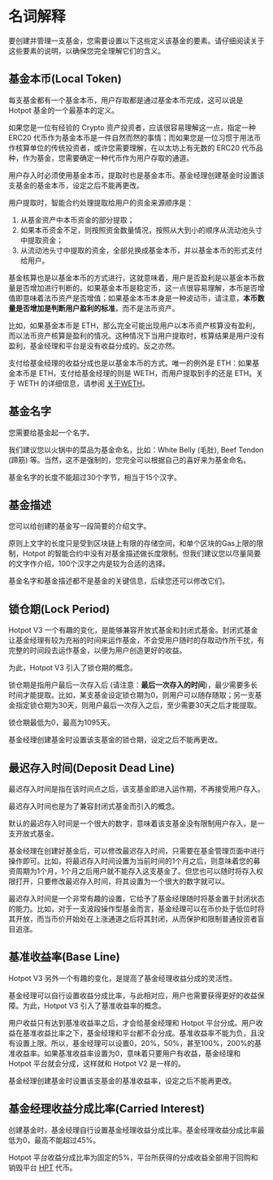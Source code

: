 # 名词解释

要创建并管理一支基金，您需要设置以下这些定义该基金的要素。请仔细阅读关于这些要素的说明，以确保您完全理解它们的含义。

## 基金本币(Local Token)

每支基金都有一个基金本币，用户存取都是通过基金本币完成，这可以说是 Hotpot 基金的一个最基本的定义。

如果您是一位有经验的 Crypto 资产投资者，应该很容易理解这一点，指定一种 ERC20 代币作为基金本币是一件自然而然的事情；而如果您是一位习惯于用法币作核算单位的传统投资者，或许您需要理解，在以太坊上有无数的 ERC20 代币品种，作为基金，您需要确定一种代币作为用户存取的通道。

用户存入时必须使用基金本币，提取时也是基金本币。基金经理创建基金时设置该支基金的基金本币，设定之后不能再更改。

用户提取时，智能合约处理提取给用户的资金来源顺序是：

1. 从基金资产中本币资金的部分提取；
2. 如果本币资金不足，则按照资金数量情况，按照从大到小的顺序从流动池头寸中提取资金；
3. 从流动池头寸中提取的资金，全部兑换成基金本币，并以基金本币的形式支付给用户。



基金核算也是以基金本币的方式进行，这就意味着，用户是否盈利是以基金本币数量是否增加进行判断的。如果基金本币是稳定币，这一点很容易理解，本币是否增值即意味着法币资产是否增值；如果基金本币本身是一种波动币，请注意，**本币数量是否增加是判断用户盈利的标准**，而不是法币资产。

比如，如果基金本币是 ETH，那么完全可能出现用户以本币资产核算没有盈利，而以法币资产核算是盈利的情况。这种情况下当用户提取时，核算结果是用户没有盈利，基金经理和平台是没有收益分成的。反之亦然。



支付给基金经理的收益分成也是以基金本币的方式。唯一的例外是 ETH：如果基金本币是 ETH，支付给基金经理的则是 WETH，而用户提取到手的还是 ETH。关于 WETH 的详细信息，请参阅 [关于WETH](./12-附录3：关于WETH.md)。

## 基金名字

您需要给基金起一个名字。

我们建议您以火锅中的菜品为基金命名，比如：White Belly (毛肚), Beef Tendon (蹄筋) 等。当然，这不是强制的，您完全可以根据自己的喜好来为基金命名。

基金名字的长度不能超过30个字节，相当于15个汉字。

## 基金描述

您可以给创建的基金写一段简要的介绍文字。

原则上文字的长度只是受到区块链上有限的存储空间，和单个区块的Gas上限的限制，Hotpot 的智能合约中没有对基金描述做长度限制。但我们建议您以尽量简要的文字作介绍，100个汉字之内是较为合适的选择。



基金名字和基金描述都不是基金的关键信息，后续您还可以修改它们。

## 锁仓期(Lock Period)

Hotpot V3 一个有趣的变化，是能够兼容开放式基金和封闭式基金。封闭式基金让基金经理有较为充裕的时间来运作基金，不会受用户随时的存取动作所干扰，有完整的时间段去运作基金，以便为用户创造更好的收益。

为此，Hotpot V3 引入了锁仓期的概念。

锁仓期是指用户最后一次存入后 (请注意：**最后一次存入的时间**)，最少需要多长时间才能提取。比如，某支基金设定锁仓期为0，则用户可以随存随取；另一支基金指定锁仓期为30天，则用户最后一次存入之后，至少需要30天之后才能提取。

锁仓期最低为0，最高为1095天。

基金经理创建基金时设置该支基金的锁仓期，设定之后不能再更改。

## 最迟存入时间(Deposit Dead Line)

最迟存入时间是指在该时间点之后，该支基金即进入运作期，不再接受用户存入。

最迟存入时间也是为了兼容封闭式基金而引入的概念。

默认的最迟存入时间是一个很大的数字，意味着该支基金没有限制用户存入，是一支开放式基金。



基金经理在创建好基金后，可以修改最迟存入时间，只需要在基金管理页面中进行操作即可。比如，将最迟存入时间设置为当前时间的1个月之后，则意味着您的募资周期为1个月，1个月之后用户就不能存入这支基金了。但您也可以随时将存入权限打开，只要修改最迟存入时间，将其设置为一个很大的数字就可以。



最迟存入时间是一个非常有趣的设置，它给予了基金经理随时将基金置于封闭状态的能力。比如，对于一支波段操作型基金而言，基金经理可以在币价处于低位时将其开放，而当币价开始处在上涨通道之后将其封闭，从而保护和限制普通投资者盲目追涨。

## 基准收益率(Base Line)

Hotpot V3 另外一个有趣的变化，是提高了基金经理收益分成的灵活性。

基金经理可以自行设置收益分成比率，与此相对应，用户也需要获得更好的收益保障。为此，Hotpot V3 引入了基准收益率的概念。

用户收益只有达到基准收益率之后，才会给基金经理和 Hotpot 平台分成。用户收益在基准收益比率之下，基金经理和平台都不会分成。基准收益率不能为负，且没有设置上限。所以，基金经理可以设置0，20%，50%，甚至100%，200%的基准收益率。如果基准收益率设置为0，意味着只要用户有收益，基金经理和 Hotpot 平台就会分成，这样就和 Hotpot V2 是一样的。



基金经理创建基金时设置该支基金的基准收益率，设定之后不能再更改。

## 基金经理收益分成比率(Carried Interest)

创建基金时，基金经理自行设置基金经理收益分成比率。基金经理收益分成比率最低为0，最高不能超过45%。

Hotpot 平台收益分成比率为固定的5%，平台所获得的分成收益全部用于回购和销毁平台 [HPT](https://etherscan.io/token/0x615d8e5e1344b36a95f6ecd8e6cda020e84dc25b) 代币。

